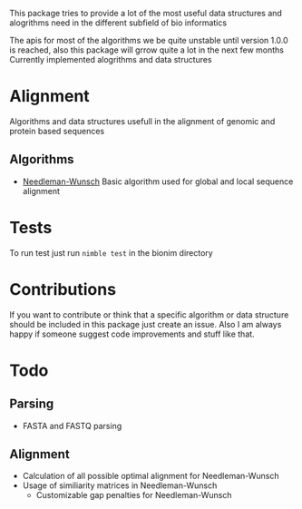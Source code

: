 
This package tries to provide a lot of the most useful data structures and alogrithms need in the different subfield of bio informatics

The apis for most of the algorithms we be quite unstable until version 1.0.0 is reached, also this package will grrow quite a lot in the next few months
Currently implemented alogrithms and data structures
# Alignment
Algorithms and data structures usefull in the alignment of genomic and protein based sequences
 ## Algorithms
 * [Needleman-Wunsch](https://en.wikipedia.org/wiki/Needleman-Wunsch_algorithm "Wikipedia page of the Needleman-Wunsch algorithm") Basic algorithm used for global and local sequence alignment

# Tests
To run test just run `nimble test` in the bionim directory
 
# Contributions
If you want to contribute or think that a specific algorithm or data structure should be included in this package just create an issue.
Also I am always happy if someone suggest code improvements and stuff like that.
# Todo
## Parsing
 * FASTA and FASTQ parsing
## Alignment
 * Calculation of all possible optimal alignment for Needleman-Wunsch
 * Usage of similiarity matrices in Needleman-Wunsch
     * Customizable gap penalties for Needleman-Wunsch
 
